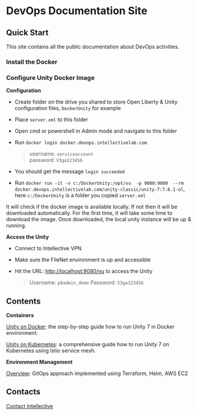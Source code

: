 # DevOps Documentation Site

## Quick Start
This site contains all the public documentation about DevOps activities.

### Install the Docker

### Configure Unity Docker Image

**Configuration**

- Create folder on the drive you shared to store Open Liberty & Unity configuration files, `DockerUnity` for example
- Place `server.xml` to this folder
- Open cmd or powershell in Admin mode and navigate to this folder
- Run `docker login docker.devops.intellectivelab.com`

	> username: `serviceaccount`  
	> password: `V3ga123456`
	
- You should get the message `login succeeded`
- Run `docker run -it -v c:/DockerUnity:/opt/vu  -p 9080:9080  --rm docker.devops.intellectivelab.com/unity-classic/unity-7:7.6.1-ol`, here `c:/DockerUnity` is a folder you copied `server.xml`

It will check if the docker image is available locally.
If not then it will be downloaded automatically.
For the first time, it will take some time to download the image.
Once downloaded, the local unity instance will be up & running. 

**Access the Unity**

- Connect to Intellective VPN
- Make sure the FileNet environment is up and accessible
- Hit the URL: [http://localhost:9080/vu](http://localhost:9080/vu) to access the Unity

	> Username: `p8admin_demo` 
	> Password: `V3ga123456`
	
	
## Contents

**Containers**

[Unity on Docker](./unity/unity-on-docker.md): the step-by-step guide how to run Unity 7 in Docker environment.

[Unity on Kubernetes](./unity/unity-on-kubernetes.md): a comprehensive guide how to run Unity 7 on Kubernetes using Istio service mesh.

**Environment Management**

[Overview](./envmgmt/overview.md): GitOps approach implemented using Terraform, Helm, AWS EC2

## Contacts

[Contact Intellective](https://www.intellective.com/contact-us/)
